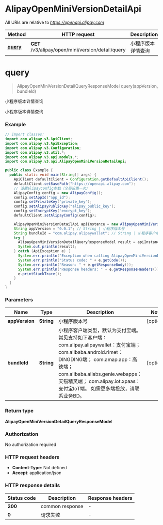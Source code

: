 # AlipayOpenMiniVersionDetailApi

All URIs are relative to *https://openapi.alipay.com*

| Method | HTTP request | Description |
|------------- | ------------- | -------------|
| [**query**](AlipayOpenMiniVersionDetailApi.md#query) | **GET** /v3/alipay/open/mini/version/detail/query | 小程序版本详情查询 |


<a name="query"></a>
# **query**
> AlipayOpenMiniVersionDetailQueryResponseModel query(appVersion, bundleId)

小程序版本详情查询

小程序版本详情查询

### Example
```java
// Import classes:
import com.alipay.v3.ApiClient;
import com.alipay.v3.ApiException;
import com.alipay.v3.Configuration;
import com.alipay.v3.util.*;
import com.alipay.v3.api.models.*;
import com.alipay.v3.api.AlipayOpenMiniVersionDetailApi;

public class Example {
  public static void main(String[] args) {
    ApiClient defaultClient = Configuration.getDefaultApiClient();
    defaultClient.setBasePath("https://openapi.alipay.com");
    // 设置alipayConfig参数（全局设置一次）
    AlipayConfig config = new AlipayConfig();
    config.setAppId("app_id");
    config.setPrivateKey("private_key");
    config.setAlipayPublicKey("alipay_public_key");
    config.setEncryptKey("encrypt_key");
    defaultClient.setAlipayConfig(config);

    AlipayOpenMiniVersionDetailApi apiInstance = new AlipayOpenMiniVersionDetailApi(defaultClient);
    String appVersion = "0.0.1"; // String | 小程序版本号
    String bundleId = "com.alipay.alipaywallet"; // String | 小程序客户端类型，默认为支付宝端。常见支持如下客户端： com.alipay.alipaywallet：支付宝端； com.alibaba.android.rimet：DINGDING端； com.amap.app：高德端； com.alibaba.ailabs.genie.webapps：天猫精灵端； com.alipay.iot.xpaas：支付宝IoT端。 如需更多端投放，请联系业务BD。
    try {
      AlipayOpenMiniVersionDetailQueryResponseModel result = apiInstance.query(appVersion, bundleId);
      System.out.println(result);
    } catch (ApiException e) {
      System.err.println("Exception when calling AlipayOpenMiniVersionDetailApi#query");
      System.err.println("Status code: " + e.getCode());
      System.err.println("Reason: " + e.getResponseBody());
      System.err.println("Response headers: " + e.getResponseHeaders());
      e.printStackTrace();
    }
  }
}
```

### Parameters

| Name | Type | Description  | Notes |
|------------- | ------------- | ------------- | -------------|
| **appVersion** | **String**| 小程序版本号 | [optional] |
| **bundleId** | **String**| 小程序客户端类型，默认为支付宝端。常见支持如下客户端： com.alipay.alipaywallet：支付宝端； com.alibaba.android.rimet：DINGDING端； com.amap.app：高德端； com.alibaba.ailabs.genie.webapps：天猫精灵端； com.alipay.iot.xpaas：支付宝IoT端。 如需更多端投放，请联系业务BD。 | [optional] |

### Return type

**AlipayOpenMiniVersionDetailQueryResponseModel**

### Authorization

No authorization required

### HTTP request headers

 - **Content-Type**: Not defined
 - **Accept**: application/json

### HTTP response details
| Status code | Description | Response headers |
|-------------|-------------|------------------|
| **200** | common response |  -  |
| **0** | 请求失败 |  -  |

